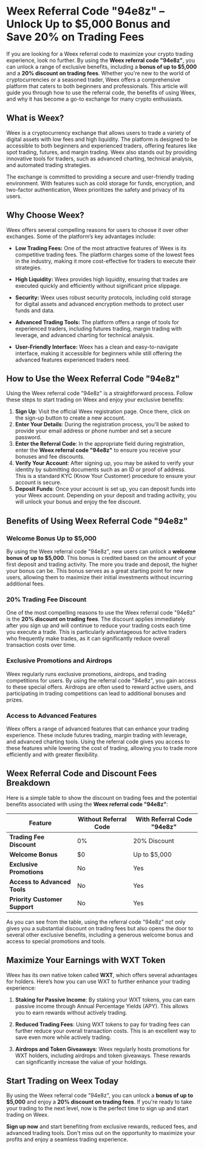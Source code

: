 # Weex Referral Code "94e8z" – Unlock Up to $5,000 Bonus and Save 20% on Trading Fees

If you are looking for a Weex referral code to maximize your crypto trading experience, look no further. By using the **Weex referral code "94e8z"**, you can unlock a range of exclusive benefits, including a **bonus of up to $5,000** and a **20% discount on trading fees**. Whether you're new to the world of cryptocurrencies or a seasoned trader, Weex offers a comprehensive platform that caters to both beginners and professionals. This article will guide you through how to use the referral code, the benefits of using Weex, and why it has become a go-to exchange for many crypto enthusiasts.

## What is Weex?

Weex is a cryptocurrency exchange that allows users to trade a variety of digital assets with low fees and high liquidity. The platform is designed to be accessible to both beginners and experienced traders, offering features like spot trading, futures, and margin trading. Weex also stands out by providing innovative tools for traders, such as advanced charting, technical analysis, and automated trading strategies.

The exchange is committed to providing a secure and user-friendly trading environment. With features such as cold storage for funds, encryption, and two-factor authentication, Weex prioritizes the safety and privacy of its users.

## Why Choose Weex?

Weex offers several compelling reasons for users to choose it over other exchanges. Some of the platform’s key advantages include:

- **Low Trading Fees:** One of the most attractive features of Weex is its competitive trading fees. The platform charges some of the lowest fees in the industry, making it more cost-effective for traders to execute their strategies.
  
- **High Liquidity:** Weex provides high liquidity, ensuring that trades are executed quickly and efficiently without significant price slippage.

- **Security:** Weex uses robust security protocols, including cold storage for digital assets and advanced encryption methods to protect user funds and data.

- **Advanced Trading Tools:** The platform offers a range of tools for experienced traders, including futures trading, margin trading with leverage, and advanced charting for technical analysis.

- **User-Friendly Interface:** Weex has a clean and easy-to-navigate interface, making it accessible for beginners while still offering the advanced features experienced traders need.

## How to Use the Weex Referral Code "94e8z"

Using the Weex referral code "94e8z" is a straightforward process. Follow these steps to start trading on Weex and enjoy your exclusive benefits:

1. **Sign Up**: Visit the official Weex registration page. Once there, click on the sign-up button to create a new account.
2. **Enter Your Details**: During the registration process, you'll be asked to provide your email address or phone number and set a secure password.
3. **Enter the Referral Code**: In the appropriate field during registration, enter the **Weex referral code "94e8z"** to ensure you receive your bonuses and fee discounts.
4. **Verify Your Account**: After signing up, you may be asked to verify your identity by submitting documents such as an ID or proof of address. This is a standard KYC (Know Your Customer) procedure to ensure your account is secure.
5. **Deposit Funds**: Once your account is set up, you can deposit funds into your Weex account. Depending on your deposit and trading activity, you will unlock your bonus and enjoy the fee discount.

## Benefits of Using Weex Referral Code "94e8z"

### **Welcome Bonus Up to $5,000**

By using the Weex referral code "94e8z", new users can unlock a **welcome bonus of up to $5,000**. This bonus is credited based on the amount of your first deposit and trading activity. The more you trade and deposit, the higher your bonus can be. This bonus serves as a great starting point for new users, allowing them to maximize their initial investments without incurring additional fees.

### **20% Trading Fee Discount**

One of the most compelling reasons to use the Weex referral code "94e8z" is the **20% discount on trading fees**. The discount applies immediately after you sign up and will continue to reduce your trading costs each time you execute a trade. This is particularly advantageous for active traders who frequently make trades, as it can significantly reduce overall transaction costs over time.

### **Exclusive Promotions and Airdrops**

Weex regularly runs exclusive promotions, airdrops, and trading competitions for users. By using the referral code "94e8z", you gain access to these special offers. Airdrops are often used to reward active users, and participating in trading competitions can lead to additional bonuses and prizes.

### **Access to Advanced Features**

Weex offers a range of advanced features that can enhance your trading experience. These include futures trading, margin trading with leverage, and advanced charting tools. Using the referral code gives you access to these features while lowering the cost of trading, allowing you to trade more efficiently and with greater flexibility.

## Weex Referral Code and Discount Fees Breakdown

Here is a simple table to show the discount on trading fees and the potential benefits associated with using the **Weex referral code "94e8z"**:

| Feature                        | Without Referral Code | With Referral Code "94e8z" |
|---------------------------------|-----------------------|----------------------------|
| **Trading Fee Discount**        | 0%                    | 20% Discount               |
| **Welcome Bonus**               | $0                    | Up to $5,000               |
| **Exclusive Promotions**        | No                    | Yes                        |
| **Access to Advanced Tools**    | No                    | Yes                        |
| **Priority Customer Support**   | No                    | Yes                        |

As you can see from the table, using the referral code "94e8z" not only gives you a substantial discount on trading fees but also opens the door to several other exclusive benefits, including a generous welcome bonus and access to special promotions and tools.

## Maximize Your Earnings with WXT Token

Weex has its own native token called **WXT**, which offers several advantages for holders. Here’s how you can use WXT to further enhance your trading experience:

1. **Staking for Passive Income**: By staking your WXT tokens, you can earn passive income through Annual Percentage Yields (APY). This allows you to earn rewards without actively trading.

2. **Reduced Trading Fees**: Using WXT tokens to pay for trading fees can further reduce your overall transaction costs. This is an excellent way to save even more while actively trading.

3. **Airdrops and Token Giveaways**: Weex regularly hosts promotions for WXT holders, including airdrops and token giveaways. These rewards can significantly increase the value of your holdings.

## Start Trading on Weex Today

By using the Weex referral code "94e8z", you can unlock a **bonus of up to $5,000** and enjoy a **20% discount on trading fees**. If you're ready to take your trading to the next level, now is the perfect time to sign up and start trading on Weex.

**Sign up now** and start benefiting from exclusive rewards, reduced fees, and advanced trading tools. Don't miss out on the opportunity to maximize your profits and enjoy a seamless trading experience.

